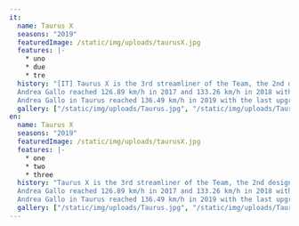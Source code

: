 ```yaml
---
it:
  name: Taurus X
  seasons: "2019"
  featuredImage: /static/img/uploads/taurusX.jpg
  features: |-
    * uno 
    * due
    * tre
  history: "[IT] Taurus X is the 3rd streamliner of the Team, the 2nd designed to attempt the land speed record at the World Human Powered Speed Challenge in Battle Mountain, Nevada.
  Andrea Gallo reached 126.89 km/h in 2017 and 133.26 km/h in 2018 with the last upgrade of the bike.
  Andrea Gallo in Taurus reached 136.49 km/h in 2019 with the last upgrade of the bike."
  gallery: ["/static/img/uploads/Taurus.jpg", "/static/img/uploads/Taurus.jpg", "/static/img/uploads/Taurus.jpg"]
en:
  name: Taurus X
  seasons: "2019"
  featuredImage: /static/img/uploads/taurusX.jpg
  features: |-
    * one 
    * two
    * three
  history: "Taurus X is the 3rd streamliner of the Team, the 2nd designed to attempt the land speed record at the World Human Powered Speed Challenge in Battle Mountain, Nevada.
  Andrea Gallo reached 126.89 km/h in 2017 and 133.26 km/h in 2018 with the last upgrade of the bike.
  Andrea Gallo in Taurus reached 136.49 km/h in 2019 with the last upgrade of the bike."
  gallery: ["/static/img/uploads/Taurus.jpg", "/static/img/uploads/Taurus.jpg", "/static/img/uploads/Taurus.jpg"]
---
```

